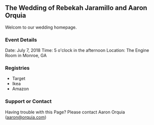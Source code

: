## The Wedding of Rebekah Jaramillo and Aaron Orquia

Welcom to our wedding homepage. 

### Event Details
Date: July 7, 2018
Time: 5 o'clock in the afternoon
Location: The Engine Room in Monroe, GA

### Registries
- Target
- Ikea
- Amazon

### Support or Contact

Having trouble with this Page? Please contact Aaron Orquia (aaron@orquia.com)
